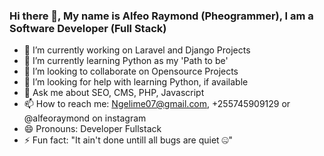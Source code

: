 ### Hi there 👋, My name is Alfeo Raymond (Pheogrammer), I am a Software Developer (Full Stack)


- 🔭 I’m currently working on Laravel and Django Projects
- 🌱 I’m currently learning Python as my 'Path to be'
- 👯 I’m looking to collaborate on Opensource Projects
- 🤔 I’m looking for help with learning Python, if available
- 💬 Ask me about SEO, CMS, PHP, Javascript 
- 📫 How to reach me: Ngelime07@gmail.com, +255745909129 or @alfeoraymond on instagram
- 😄 Pronouns: Developer Fullstack
- ⚡ Fun fact: "It ain't done untill all bugs are quiet 🤐"
